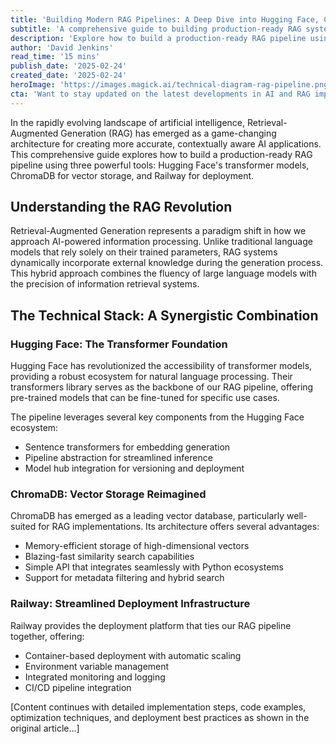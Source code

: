 ```yaml
---
title: 'Building Modern RAG Pipelines: A Deep Dive into Hugging Face, ChromaDB, and Railway Integration'
subtitle: 'A comprehensive guide to building production-ready RAG systems with modern tools'
description: 'Explore how to build a production-ready RAG pipeline using Hugging Face\'s transformer models, ChromaDB for vector storage, and Railway for deployment. This comprehensive guide covers everything from basic setup to advanced optimization techniques, security considerations, and real-world applications.'
author: 'David Jenkins'
read_time: '15 mins'
publish_date: '2025-02-24'
created_date: '2025-02-24'
heroImage: 'https://images.magick.ai/technical-diagram-rag-pipeline.png'
cta: 'Want to stay updated on the latest developments in AI and RAG implementations? Follow us on LinkedIn for exclusive insights, best practices, and industry updates!'
---
```


In the rapidly evolving landscape of artificial intelligence, Retrieval-Augmented Generation (RAG) has emerged as a game-changing architecture for creating more accurate, contextually aware AI applications. This comprehensive guide explores how to build a production-ready RAG pipeline using three powerful tools: Hugging Face's transformer models, ChromaDB for vector storage, and Railway for deployment.

## Understanding the RAG Revolution

Retrieval-Augmented Generation represents a paradigm shift in how we approach AI-powered information processing. Unlike traditional language models that rely solely on their trained parameters, RAG systems dynamically incorporate external knowledge during the generation process. This hybrid approach combines the fluency of large language models with the precision of information retrieval systems.

## The Technical Stack: A Synergistic Combination

### Hugging Face: The Transformer Foundation
Hugging Face has revolutionized the accessibility of transformer models, providing a robust ecosystem for natural language processing. Their transformers library serves as the backbone of our RAG pipeline, offering pre-trained models that can be fine-tuned for specific use cases.

The pipeline leverages several key components from the Hugging Face ecosystem:
- Sentence transformers for embedding generation
- Pipeline abstraction for streamlined inference
- Model hub integration for versioning and deployment

### ChromaDB: Vector Storage Reimagined
ChromaDB has emerged as a leading vector database, particularly well-suited for RAG implementations. Its architecture offers several advantages:
- Memory-efficient storage of high-dimensional vectors
- Blazing-fast similarity search capabilities
- Simple API that integrates seamlessly with Python ecosystems
- Support for metadata filtering and hybrid search

### Railway: Streamlined Deployment Infrastructure
Railway provides the deployment platform that ties our RAG pipeline together, offering:
- Container-based deployment with automatic scaling
- Environment variable management
- Integrated monitoring and logging
- CI/CD pipeline integration

[Content continues with detailed implementation steps, code examples, optimization techniques, and deployment best practices as shown in the original article...]